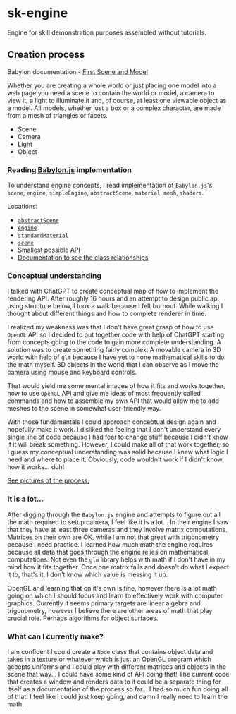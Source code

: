 # sk-engine

Engine for skill demonstration purposes assembled without tutorials.

## Creation process

Babylon documentation - [First Scene and Model](https://doc.babylonjs.com/features/introductionToFeatures/chap1/first_scene)

Whether you are creating a whole world or just placing one model into a web page you need a scene to contain the world or model, a camera to view it, a light to illuminate it and, of course, at least one viewable object as a model. All models, whether just a box or a complex character, are made from a mesh of triangles or facets.

- Scene
- Camera
- Light
- Object

### Reading [Babylon.js](https://github.com/BabylonJS/Babylon.js/tree/master) implementation

To understand engine concepts, I read implementation of `Babylon.js`'s `scene`, `engine`, `simpleEngine`, `abstractScene`, `material`, `mesh`, `shaders`.

Locations:

- [`abstractScene`](https://github.com/BabylonJS/Babylon.js/blob/master/packages/dev/core/src/abstractScene.ts#L38)
- [`engine`](https://github.com/BabylonJS/Babylon.js/blob/master/packages/dev/core/src/Engines/engine.ts)
- [`standardMaterial`](https://github.com/BabylonJS/Babylon.js/blob/master/packages/dev/core/src/Materials/standardMaterial.ts)
- [`scene`](https://github.com/BabylonJS/Babylon.js/blob/master/packages/dev/core/src/scene.ts#L4516)
- [Smallest possible API](https://github.com/BabylonJSGuide/JSProject/blob/main/index.html)
- [Documentation to see the class relationships](https://doc.babylonjs.com/typedoc/classes/BABYLON.Engine#constructor)

### Conceptual understanding

I talked with ChatGPT to create conceptual map of how to implement the rendering API. After roughly 16 hours and an attempt to design public api using structure below, I took a walk because I felt burnout. While walking I thought about different things and how to complete renderer in time.

I realized my weakness was that I don't have great grasp of how to use `OpenGL` API so I decided to put together code with help of ChatGPT starting from concepts going to the code to gain more complete understanding. A solution was to create something fairly complex: A movable camera in 3D world with help of `glm` because I have yet to hone mathematical skills to do the math myself. 3D objects in the world that I can observe as I move the camera using mouse and keyboard controls.

That would yield me some mental images of how it fits and works together, how to use `OpenGL` API and give me ideas of most frequently called commands and how to assemble my own API that would allow me to add meshes to the scene in somewhat user-friendly way.

With those fundamentals I could approach conceptual design again and hopefully make it work. I disliked the feeling that I don't understand every single line of code because I had fear to change stuff because I didn't know if it will break something. However, I could make all of that work together, so I guess my conceptual understanding was solid because I knew what logic I need and where to place it. Obviously, code wouldn't work if I didn't know how it works... duh!

[See pictures of the process.](./picture/)

### It is a lot...

After digging through the `Babylon.js` engine and attempts to figure out all the math required to setup camera, I feel like it is a lot... In their engine I saw that they have at least three cameras and they involve matrix computations. Matrices on their own are OK, while I am not that great with trigonometry because I need practice. I learned how much math the engine requires because all data that goes through the engine relies on mathematical computations. Not even the `glm` library helps with math if I don't have in my mind how it fits together. Once one matrix fails and doesn't do what I expect it to, that's it, I don't know which value is messing it up.

OpenGL and learning that on it's own is fine, however there is a lot math going on which I should focus and learn to effectively work with computer graphics. Currently it seems primary targets are linear algebra and trigonometry, however I believe there are other areas of math that play crucial role. Perhaps algorithms for object surfaces.

### What can I currently make?

I am confident I could create a `Node` class that contains object data and takes in a texture or whatever which is just an OpenGL program which accepts uniforms and I could play with different matrices and objects in the scene that way... I could have some kind of API doing that! The current code that creates a window and renders data to it could be a separate thing for itself as a documentation of the process so far... I had so much fun doing all of that! I feel like I could just keep going, and damn I really need to learn the math.
